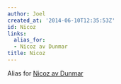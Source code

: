 ```yaml
---
author: Joel
created_at: '2014-06-10T12:35:53Z'
id: Nicoz
links:
  alias_for:
  - Nicoz av Dunmar
title: Nicoz
---
```


Alias for [Nicoz av Dunmar]

  [Nicoz av Dunmar]: Nicoz_av_Dunmar